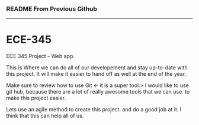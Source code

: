 

### README From Previous Github
---
# ECE-345
ECE 345 Project - Web app.

This is Where we can do all of our developement and stay up-to-date with this project. It will make it easier to hand off as well at the end of the year. 

Make sure to review how to use Git <- it is a super tool.> I would like to use git hub, because there are a lot of really awesome tools that we can use. to make this project easier. 

Lets use an agile method to create this project. and do a good job at it. I think that this can help all of us. 
